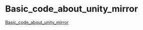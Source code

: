 # Basic_code_about_unity_mirror
[Basic_code_about_unity_mirror](https://aiwithcloud.com/2022/09/14/basic_code_about_unity_mirror/)